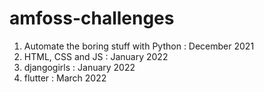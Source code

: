 # amfoss-challenges

1. Automate the boring stuff with Python : December 2021
2. HTML, CSS and JS : January 2022
3. djangogirls : January 2022
4. flutter : March 2022
